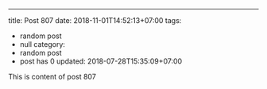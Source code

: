 ---
title: Post 807
date: 2018-11-01T14:52:13+07:00
tags:
  - random post
  - null
category:
  - random post
  - post has 0
updated: 2018-07-28T15:35:09+07:00

This is content of post 807